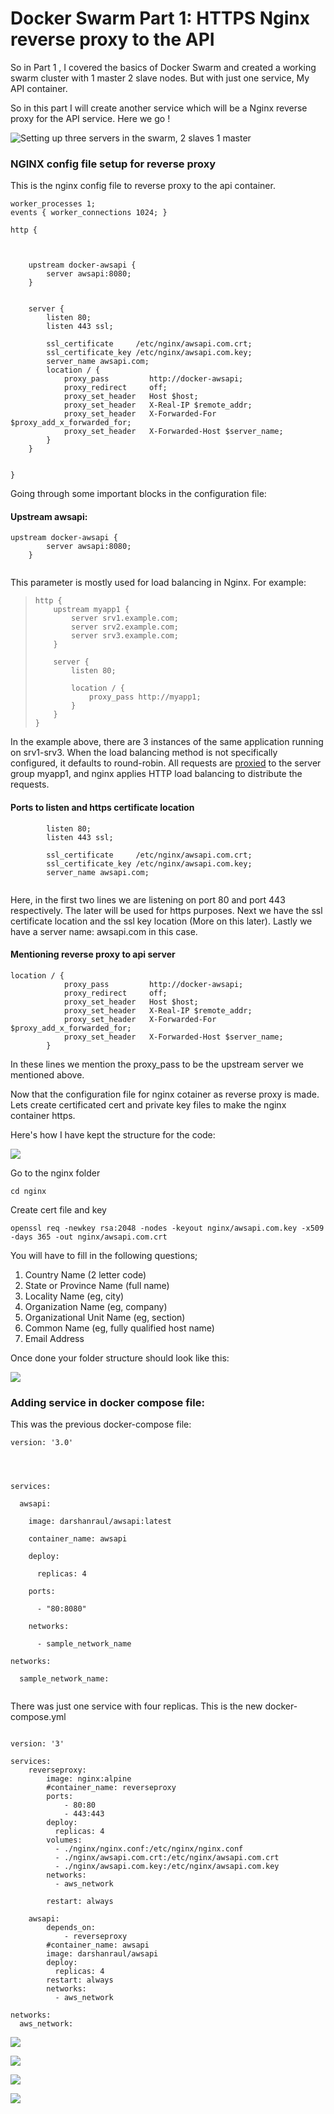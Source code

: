# Docker Swarm Part 1: HTTPS Nginx reverse proxy to the API

So in Part 1 , I covered the basics of Docker Swarm and created a working swarm cluster with 1 master 2 slave nodes. But with just one service, My API container.

So in this part I will create another service which will be a Nginx reverse proxy for the API service. Here we go !

![Setting up three servers in the swarm, 2 slaves 1 master](../../../.gitbook/assets/image%20%2842%29.png)

### 

### 

### NGINX config file setup for reverse proxy

This is the nginx config file to reverse proxy to the api container.

```text
worker_processes 1;
events { worker_connections 1024; }

http {

    

    upstream docker-awsapi {
        server awsapi:8080;
    }


    server {
        listen 80;
        listen 443 ssl;

        ssl_certificate     /etc/nginx/awsapi.com.crt;
        ssl_certificate_key /etc/nginx/awsapi.com.key;
        server_name awsapi.com;
        location / {
            proxy_pass         http://docker-awsapi;
            proxy_redirect     off;
            proxy_set_header   Host $host;
            proxy_set_header   X-Real-IP $remote_addr;
            proxy_set_header   X-Forwarded-For $proxy_add_x_forwarded_for;
            proxy_set_header   X-Forwarded-Host $server_name;
        }
    }


}
```

Going through some important blocks in the configuration file:

#### Upstream awsapi:

```text
upstream docker-awsapi {
        server awsapi:8080;
    }
   
```

This parameter is mostly used for load balancing in Nginx. For example:

> ```text
> http {
>     upstream myapp1 {
>         server srv1.example.com;
>         server srv2.example.com;
>         server srv3.example.com;
>     }
>
>     server {
>         listen 80;
>
>         location / {
>             proxy_pass http://myapp1;
>         }
>     }
> }
> ```

In the example above, there are 3 instances of the same application running on srv1-srv3. When the load balancing method is not specifically configured, it defaults to round-robin. All requests are [proxied](http://nginx.org/en/docs/http/ngx_http_proxy_module.html#proxy_pass) to the server group myapp1, and nginx applies HTTP load balancing to distribute the requests.

#### Ports to listen and https certificate location

```text
        listen 80;
        listen 443 ssl;

        ssl_certificate     /etc/nginx/awsapi.com.crt;
        ssl_certificate_key /etc/nginx/awsapi.com.key;
        server_name awsapi.com;
        
```

Here,  in the first two lines we are listening on port 80 and port 443 respectively. The later will be used for https purposes. Next we have the ssl certificate location and the ssl key location \(More on this later\). Lastly we have a server name: awsapi.com in this case.

#### Mentioning reverse proxy to api server

```text
location / {
            proxy_pass         http://docker-awsapi;
            proxy_redirect     off;
            proxy_set_header   Host $host;
            proxy_set_header   X-Real-IP $remote_addr;
            proxy_set_header   X-Forwarded-For $proxy_add_x_forwarded_for;
            proxy_set_header   X-Forwarded-Host $server_name;
        }
```

In these lines we mention the proxy\_pass to be the upstream server we mentioned above.

Now that the configuration file for nginx cotainer as reverse proxy is made. Lets create certificated cert and private key files to make the nginx container https.

Here's how I have kept the structure for the code:

![](../../../.gitbook/assets/image%20%2835%29.png)

Go to the nginx folder

`cd nginx`

Create cert file and key 

`openssl req -newkey rsa:2048 -nodes -keyout nginx/awsapi.com.key -x509 -days 365 -out nginx/awsapi.com.crt`

You will have to fill in the following questions;

1. Country Name \(2 letter code\)
2. State or Province Name \(full name\)
3. Locality Name \(eg, city\)
4. Organization Name \(eg, company\)
5. Organizational Unit Name \(eg, section\)
6. Common Name \(eg, fully qualified host name\)
7. Email Address

Once done your folder structure should look like this:

![](../../../.gitbook/assets/image%20%2848%29.png)

### Adding service in docker compose file:

This was the previous docker-compose file:

```text
version: '3.0'




services:

  awsapi:

    image: darshanraul/awsapi:latest

    container_name: awsapi

    deploy:

      replicas: 4

    ports:

      - "80:8080"

    networks:

      - sample_network_name

networks:

  sample_network_name:
  
```

There was just one service with four replicas. This is the new docker-compose.yml

```text

version: '3'
  
services:
    reverseproxy:
        image: nginx:alpine
        #container_name: reverseproxy
        ports:
            - 80:80
            - 443:443
        deploy:
          replicas: 4
        volumes:
          - ./nginx/nginx.conf:/etc/nginx/nginx.conf
          - ./nginx/awsapi.com.crt:/etc/nginx/awsapi.com.crt 
          - ./nginx/awsapi.com.key:/etc/nginx/awsapi.com.key
        networks:
          - aws_network

        restart: always

    awsapi:
        depends_on:
            - reverseproxy
        #container_name: awsapi
        image: darshanraul/awsapi
        deploy:
          replicas: 4
        restart: always
        networks:
          - aws_network

networks:
  aws_network:
```

![](../../../.gitbook/assets/image%20%2810%29.png)

![](../../../.gitbook/assets/image%20%2830%29.png)

![](../../../.gitbook/assets/image%20%28151%29.png)

![](../../../.gitbook/assets/image%20%2833%29.png)

